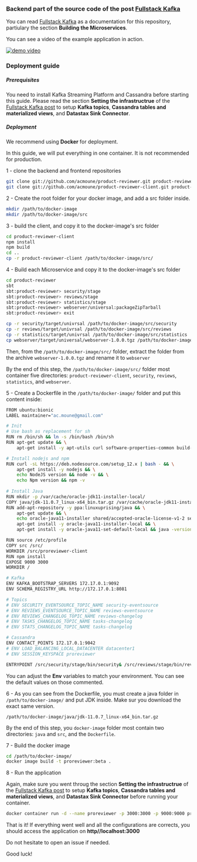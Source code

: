### Backend part of the source code of the post [Fullstack Kafka](http://fk.com)

You can read [Fullstack Kafka](http://fk.com) as a documentation for this repository, partiulary the section **Building the Microservices**.

You can see a video of the example application in action.

[![demo video](https://img.youtube.com/vi/g06MqWjJaCY/0.jpg)](https://www.youtube.com/watch?v=g06MqWjJaCY)


### Deployment guide

##### Prerequisites

You need to install Kafka Streaming Platform and Cassandra before starting this guide. Please read the section **Setting the infrastructrue** of the [Fullstack Kafka post](http://fk.com) to setup **Kafka topics**, **Cassandra tables and materialized views**, and **Datastax Sink Connector**. 

##### Deployment

We recommend using **Docker** for deployment.

In this guide, we will put everything in one container. It is not recommended for production.

1 - clone the backend and frontend repositories

```sh
git clone git://github.com/acmoune/product-reviewer.git product-reviewer
git clone git://github.com/acmoune/product-reviewer-client.git product-reviewer-client
```

2 - Create the root folder for your docker image, and add a src folder inside.

```sh
mkdir /path/to/docker-image
mkdir /path/to/docker-image/src
```

3 - build the client, and copy it to the docker-image's src folder

```sh
cd product-reviewer-client
npm install
npm build
cd ..
cp -r product-reviewer-client /path/to/docker-image/src/
```

4 - Build each Microservice and copy it to the docker-image's src folder

```sh
cd product-reviewer
sbt
sbt:product-reviewer> security/stage
sbt:product-reviewer> reviews/stage
sbt:product-reviewer> statistics/stage
sbt:product-reviewer> webserver/universal:packageZipTarball
sbt:product-reviewer> exit

cp -r security/target/univrsal /path/to/docker-image/src/security
cp -r reviews/target/univrsal /path/to/docker-image/src/reviews
cp -r statistics/target/univrsal /path/to/docker-image/src/statistics
cp webserver/target/universal/webserver-1.0.0.tgz /path/to/docker-image/src/
```

Then, from the `/path/to/docker-image/src/` folder, extract the folder from the archive `webserver-1.0.0.tgz` and rename it to `webserver`

By the end of this step, the `/path/to/docker-image/src/` folder most container five directories: `product-reviewer-client`, `security`, `reviews`, `statistics`, and `webserver`.

5 - Create a Dockerfile in the `/path/to/docker-image/` folder and put this content inside:

```sh
FROM ubuntu:bionic
LABEL maintainer="ac.moune@gmail.com"

# Init
# Use bash as replacement for sh
RUN rm /bin/sh && ln -s /bin/bash /bin/sh
RUN apt-get update && \
    apt-get install -y apt-utils curl software-properties-common build-essential

# Install nodejs and npm
RUN curl -sL https://deb.nodesource.com/setup_12.x | bash - && \
    apt-get install -y nodejs && \
    echo NodeJS version && node -v && \
    echo Npm version && npm -v
    
# Install Java
RUN mkdir -p /var/cache/oracle-jdk11-installer-local/
COPY java/jdk-11.0.7_linux-x64_bin.tar.gz /var/cache/oracle-jdk11-installer-local/
RUN add-apt-repository -y ppa:linuxuprising/java && \
    apt-get update && \
    echo oracle-java11-installer shared/accepted-oracle-license-v1-2 select true | /usr/bin/debconf-set-selections && \
    apt-get install -y oracle-java11-installer-local && \
    apt-get install -y oracle-java11-set-default-local && java -version

RUN source /etc/profile
COPY src /src/
WORKDIR /src/proreviewer-client
RUN npm install
EXPOSE 9000 3000
WORKDIR /

# Kafka
ENV KAFKA_BOOTSTRAP_SERVERS 172.17.0.1:9092
ENV SCHEMA_REGISTRY_URL http://172.17.0.1:8081

# Topics
# ENV SECURITY_EVENTSOURCE_TOPIC_NAME security-eventsource
# ENV REVIEWS_EVENTSOURCE_TOPIC_NAME reviews-eventsource
# ENV REVIEWS_CHANGELOG_TOPIC_NAME reviews-changelog
# ENV TASKS_CHANGELOG_TOPIC_NAME tasks-changelog
# ENV STATS_CHANGELOG_TOPIC_NAME tasks-changelog

# Cassandra
ENV CONTACT_POINTS 172.17.0.1:9042
# ENV LOAD_BALANCING_LOCAL_DATACENTER datacenter1
# ENV SESSION_KEYSPACE proreviewer

ENTRYPOINT /src/security/stage/bin/security& /src/reviews/stage/bin/reviews& /src/statistics/stage/bin/statistics& /src/webserver/bin/webserver -Dhttp.port=9000& cd /src/product-reviewer-client && npm start& wait
```

You can adjust the **Env** variables to match your environment. You can see the default values on those commented.

6 - As you can see from the Dockerfile, you must create a java folder in `/path/to/docker-image/` and put JDK inside. Make sur you download the exact same version.

```
/path/to/docker-image/java/jdk-11.0.7_linux-x64_bin.tar.gz
```

By the end of this step, you `docker-image` folder most contain two directories: `java` and `src`, and the `Dockerfile`. 

7 - Build the docker image

```sh
cd /path/to/docker-image/
docker image build -t proreviewer:beta .
```

8 - Run the application

Again, make sure you went throug the section **Setting the infrastructrue** of the [Fullstack Kafka post](http://fk.com) to setup **Kafka topics**, **Cassandra tables and materialized views**, and **Datastax Sink Connector** before running your container.

```sh
docker container run -d --name proreviewer -p 3000:3000 -p 9000:9000 proreviewer:beta
```

That is it! If everything went well and all the configurations are corrects, you should access the application on **http//localhost:3000**

Do not hesitate to open an issue if needed.

Good luck!

